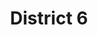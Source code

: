 ---
title: District 6
draft: false
bg_image: images/OaklandPanorama2.jpg
description: District 6
image: images/district-6.png
type: guide
district: "6"
---